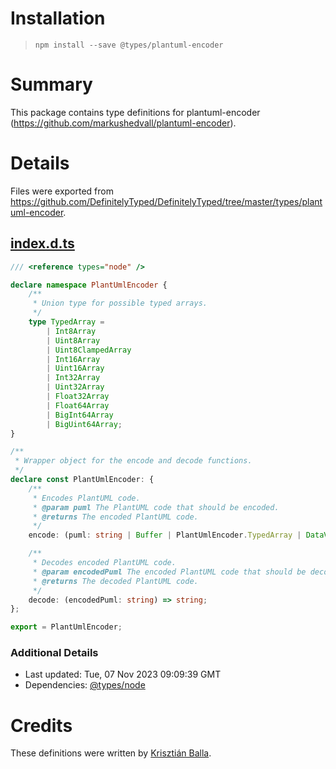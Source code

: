 # Installation
> `npm install --save @types/plantuml-encoder`

# Summary
This package contains type definitions for plantuml-encoder (https://github.com/markushedvall/plantuml-encoder).

# Details
Files were exported from https://github.com/DefinitelyTyped/DefinitelyTyped/tree/master/types/plantuml-encoder.
## [index.d.ts](https://github.com/DefinitelyTyped/DefinitelyTyped/tree/master/types/plantuml-encoder/index.d.ts)
````ts
/// <reference types="node" />

declare namespace PlantUmlEncoder {
    /**
     * Union type for possible typed arrays.
     */
    type TypedArray =
        | Int8Array
        | Uint8Array
        | Uint8ClampedArray
        | Int16Array
        | Uint16Array
        | Int32Array
        | Uint32Array
        | Float32Array
        | Float64Array
        | BigInt64Array
        | BigUint64Array;
}

/**
 * Wrapper object for the encode and decode functions.
 */
declare const PlantUmlEncoder: {
    /**
     * Encodes PlantUML code.
     * @param puml The PlantUML code that should be encoded.
     * @returns The encoded PlantUML code.
     */
    encode: (puml: string | Buffer | PlantUmlEncoder.TypedArray | DataView | ArrayBuffer) => string;

    /**
     * Decodes encoded PlantUML code.
     * @param encodedPuml The encoded PlantUML code that should be decoded.
     * @returns The decoded PlantUML code.
     */
    decode: (encodedPuml: string) => string;
};

export = PlantUmlEncoder;

````

### Additional Details
 * Last updated: Tue, 07 Nov 2023 09:09:39 GMT
 * Dependencies: [@types/node](https://npmjs.com/package/@types/node)

# Credits
These definitions were written by [Krisztián Balla](https://github.com/krisztianb).
